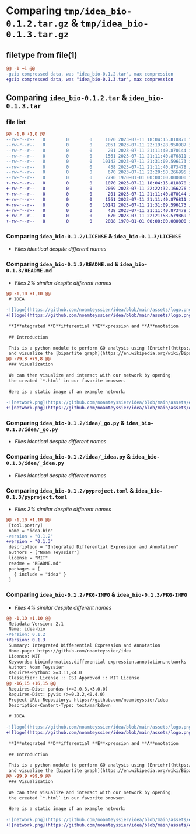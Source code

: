 # Comparing `tmp/idea_bio-0.1.2.tar.gz` & `tmp/idea_bio-0.1.3.tar.gz`

## filetype from file(1)

```diff
@@ -1 +1 @@
-gzip compressed data, was "idea_bio-0.1.2.tar", max compression
+gzip compressed data, was "idea_bio-0.1.3.tar", max compression
```

## Comparing `idea_bio-0.1.2.tar` & `idea_bio-0.1.3.tar`

### file list

```diff
@@ -1,8 +1,8 @@
--rw-r--r--   0        0        0     1070 2023-07-11 18:04:15.818870 idea_bio-0.1.2/LICENSE
--rw-r--r--   0        0        0     2051 2023-07-11 22:19:28.950987 idea_bio-0.1.2/README.md
--rw-r--r--   0        0        0      201 2023-07-11 21:11:40.870144 idea_bio-0.1.2/idea/__init__.py
--rw-r--r--   0        0        0     1561 2023-07-11 21:11:40.876811 idea_bio-0.1.2/idea/_go.py
--rw-r--r--   0        0        0    10142 2023-07-11 21:31:09.596173 idea_bio-0.1.2/idea/_idea.py
--rw-r--r--   0        0        0      438 2023-07-11 21:11:40.873478 idea_bio-0.1.2/idea/_utils.py
--rw-r--r--   0        0        0      670 2023-07-11 22:20:58.266995 idea_bio-0.1.2/pyproject.toml
--rw-r--r--   0        0        0     2790 1970-01-01 00:00:00.000000 idea_bio-0.1.2/PKG-INFO
+-rw-r--r--   0        0        0     1070 2023-07-11 18:04:15.818870 idea_bio-0.1.3/LICENSE
+-rw-r--r--   0        0        0     2069 2023-07-11 22:22:32.166276 idea_bio-0.1.3/README.md
+-rw-r--r--   0        0        0      201 2023-07-11 21:11:40.870144 idea_bio-0.1.3/idea/__init__.py
+-rw-r--r--   0        0        0     1561 2023-07-11 21:11:40.876811 idea_bio-0.1.3/idea/_go.py
+-rw-r--r--   0        0        0    10142 2023-07-11 21:31:09.596173 idea_bio-0.1.3/idea/_idea.py
+-rw-r--r--   0        0        0      438 2023-07-11 21:11:40.873478 idea_bio-0.1.3/idea/_utils.py
+-rw-r--r--   0        0        0      670 2023-07-11 22:21:58.579869 idea_bio-0.1.3/pyproject.toml
+-rw-r--r--   0        0        0     2808 1970-01-01 00:00:00.000000 idea_bio-0.1.3/PKG-INFO
```

### Comparing `idea_bio-0.1.2/LICENSE` & `idea_bio-0.1.3/LICENSE`

 * *Files identical despite different names*

### Comparing `idea_bio-0.1.2/README.md` & `idea_bio-0.1.3/README.md`

 * *Files 2% similar despite different names*

```diff
@@ -1,10 +1,10 @@
 # IDEA
 
-![logo](https://github.com/noamteyssier/idea/blob/main/assets/logo.png)
+![logo](https://github.com/noamteyssier/idea/blob/main/assets/logo.png?raw=true)
 
 **I**ntegrated **D**ifferential **E**xpression and **A**nnotation
 
 ## Introduction
 
 This is a python module to perform GO analysis using [Enrichr](https://maayanlab.cloud/Enrichr/)
 and visualize the [bipartite graph](https://en.wikipedia.org/wiki/Bipartite_graph)
@@ -79,8 +79,8 @@
 ### Visualization
 
 We can then visualize and interact with our network by opening
 the created `*.html` in our favorite browser.
 
 Here is a static image of an example network:
 
-![network.png](https://github.com/noamteyssier/idea/blob/main/assets/example_network.png)
+![network.png](https://github.com/noamteyssier/idea/blob/main/assets/example_network.png?raw=true)
```

### Comparing `idea_bio-0.1.2/idea/_go.py` & `idea_bio-0.1.3/idea/_go.py`

 * *Files identical despite different names*

### Comparing `idea_bio-0.1.2/idea/_idea.py` & `idea_bio-0.1.3/idea/_idea.py`

 * *Files identical despite different names*

### Comparing `idea_bio-0.1.2/pyproject.toml` & `idea_bio-0.1.3/pyproject.toml`

 * *Files 2% similar despite different names*

```diff
@@ -1,10 +1,10 @@
 [tool.poetry]
 name = "idea-bio"
-version = "0.1.2"
+version = "0.1.3"
 description = "Integrated Differential Expression and Annotation"
 authors = ["Noam Teyssier"]
 license = "MIT"
 readme = "README.md"
 packages = [
   { include = "idea" }
 ]
```

### Comparing `idea_bio-0.1.2/PKG-INFO` & `idea_bio-0.1.3/PKG-INFO`

 * *Files 4% similar despite different names*

```diff
@@ -1,10 +1,10 @@
 Metadata-Version: 2.1
 Name: idea-bio
-Version: 0.1.2
+Version: 0.1.3
 Summary: Integrated Differential Expression and Annotation
 Home-page: https://github.com/noamteyssier/idea
 License: MIT
 Keywords: bioinformatics,differential expression,annotation,networks
 Author: Noam Teyssier
 Requires-Python: >=3.11,<4.0
 Classifier: License :: OSI Approved :: MIT License
@@ -16,15 +16,15 @@
 Requires-Dist: pandas (>=2.0.3,<3.0.0)
 Requires-Dist: pyvis (>=0.3.2,<0.4.0)
 Project-URL: Repository, https://github.com/noamteyssier/idea
 Description-Content-Type: text/markdown
 
 # IDEA
 
-![logo](https://github.com/noamteyssier/idea/blob/main/assets/logo.png)
+![logo](https://github.com/noamteyssier/idea/blob/main/assets/logo.png?raw=true)
 
 **I**ntegrated **D**ifferential **E**xpression and **A**nnotation
 
 ## Introduction
 
 This is a python module to perform GO analysis using [Enrichr](https://maayanlab.cloud/Enrichr/)
 and visualize the [bipartite graph](https://en.wikipedia.org/wiki/Bipartite_graph)
@@ -99,9 +99,9 @@
 ### Visualization
 
 We can then visualize and interact with our network by opening
 the created `*.html` in our favorite browser.
 
 Here is a static image of an example network:
 
-![network.png](https://github.com/noamteyssier/idea/blob/main/assets/example_network.png)
+![network.png](https://github.com/noamteyssier/idea/blob/main/assets/example_network.png?raw=true)
```

